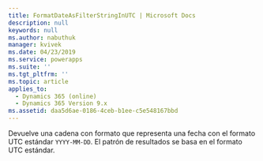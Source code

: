 ```yaml
---
title: FormatDateAsFilterStringInUTC | Microsoft Docs
description: null
keywords: null
ms.author: nabuthuk
manager: kvivek
ms.date: 04/23/2019
ms.service: powerapps
ms.suite: ''
ms.tgt_pltfrm: ''
ms.topic: article
applies_to:
  - Dynamics 365 (online)
  - Dynamics 365 Version 9.x
ms.assetid: daa5d6ae-0186-4ceb-b1ee-c5e548167bbd
---
```


Devuelve una cadena con formato que representa una fecha con el formato UTC estándar `YYYY-MM-DD`. El patrón de resultados se basa en el formato UTC estándar.
